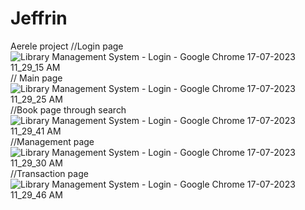 # Jeffrin
Aerele project
//Login page
![Library Management System - Login - Google Chrome 17-07-2023 11_29_15 AM](https://github.com/JeffrinSamuel77/Jeffrin/assets/139738539/9ff012bb-2c89-4ac5-8ea1-e59558aeadb0) 
// Main page
![Library Management System - Login - Google Chrome 17-07-2023 11_29_25 AM](https://github.com/JeffrinSamuel77/Jeffrin/assets/139738539/d5cbbf0d-4ec5-4dec-9ed3-31f8e9b4bdce) 
//Book page through search
![Library Management System - Login - Google Chrome 17-07-2023 11_29_41 AM](https://github.com/JeffrinSamuel77/Jeffrin/assets/139738539/288f3957-2cf0-4ac2-96f5-ad68dcff9cc2) 
//Management page
![Library Management System - Login - Google Chrome 17-07-2023 11_29_30 AM](https://github.com/JeffrinSamuel77/Jeffrin/assets/139738539/b6d63e18-de32-4b7f-b6d5-f6bcd0bc64e4) 
//Transaction page
![Library Management System - Login - Google Chrome 17-07-2023 11_29_46 AM](https://github.com/JeffrinSamuel77/Jeffrin/assets/139738539/1c9326dc-4926-4c98-8f66-2c1cd3057792) 

